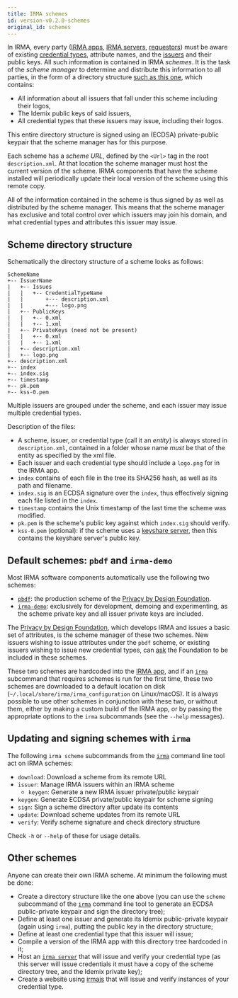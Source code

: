 ```yaml
---
title: IRMA schemes
id: version-v0.2.0-schemes
original_id: schemes
---
```


In IRMA, every party ([IRMA apps](https://github.com/privacybydesign/irma_mobile), [IRMA servers](what-is-irma.md#irma-servers), [requestors](overview.md#participants)) must be aware of existing [credential types](overview.md#credential-types), attribute names, and the [issuers](overview.md#issuers) and their public keys. All such information is contained in IRMA *schemes*. It is the task of the *scheme manager* to determine and distribute this information to all parties, in the form of a directory structure [such as this one](https://github.com/privacybydesign/pbdf-schememanager), which contains:

* All information about all issuers that fall under this scheme including their logos,
* The Idemix public keys of said issuers,
* All credential types that these issuers may issue, including their logos.

This entire directory structure is signed using an (ECDSA) private-public keypair that the scheme manager has for this purpose.

Each scheme has a *scheme URL*, defined by the `<Url>` tag in the root `description.xml`. At that location the scheme manager must host the current version of the scheme. IRMA components that have the scheme installed will periodically update their local version of the scheme using this remote copy.

All of the information contained in the scheme is thus signed by as well as distributed by the scheme manager. This means that the scheme manager has exclusive and total control over which issuers may join his domain, and what credential types and attributes this issuer may issue.

## Scheme directory structure

Schematically the directory structure of a scheme looks as follows:

```text
SchemeName
+-- IssuerName
|   +-- Issues
|   |   +-- CredentialTypeName
|   |       +--- description.xml
|   |       +--- logo.png
|   +-- PublicKeys
|   |   +-- 0.xml
|   |   +-- 1.xml
|   +-- PrivateKeys (need not be present)
|   |   +-- 0.xml
|   |   +-- 1.xml
|   +-- description.xml
|   +-- logo.png
+-- description.xml
+-- index
+-- index.sig
+-- timestamp
+-- pk.pem
+-- kss-0.pem
```

Multiple issuers are grouped under the scheme, and each issuer may issue multiple credential types.

Description of the files:
* A scheme, issuer, or credential type (call it an *entity*) is always stored in `description.xml`, contained in a folder whose name *must* be that of the entity as specified by the xml file.
* Each issuer and each credential type should include a `logo.png` for in the IRMA app.
* `index` contains of each file in the tree its SHA256 hash, as well as its path and filename.
* `index.sig` is an ECDSA signature over the `index`, thus effectively signing each file listed in the `index`.
* `timestamp` contains the Unix timestamp of the last time the scheme was modified.
* `pk.pem` is the scheme's public key against which `index.sig` should verify.
* `kss-0.pem` (optional): if the scheme uses a [keyshare server](keyshare-protocol.md), then this contains the keyshare server's public key.

## Default schemes: `pbdf` and `irma-demo`

Most IRMA software components automatically use the following two schemes:

* [`pbdf`](https://github.com/privacybydesign/pbdf-schememanager): the production scheme of the [Privacy by Design Foundation](https://privacybydesign.foundation/).
* [`irma-demo`](https://github.com/privacybydesign/irma-demo-schememanager): exclusively for development, demoing and experimenting, as the scheme private key and all issuer private keys are included.

The [Privacy by Design Foundation](https://privacybydesign.foundation/), which develops IRMA and issues a basic set of attributes, is the scheme manager of these two schemes. New issuers wishing to issue attributes under the `pbdf` scheme, or existing issuers wishing to issue new credential types, can [ask](https://privacybydesign.foundation/people#developers) the Foundation to be included in these schemes.

These two schemes are hardcoded into the [IRMA app](https://github.com/privacybydesign/irma_mobile), and if an [`irma`](irma-cli.md) subcommand that requires schemes is run for the first time, these two schemes are downloaded to a default location on disk (`~/.local/share/irma/irma_configuration` on Linux/macOS). It is always possible to use other schemes in conjunction with these two, or without them, either by making a custom build of the IRMA app, or by passing the appropriate options to the `irma` subcommands (see the `--help` messages).


## Updating and signing schemes with `irma`

The following `irma scheme` subcommands from the [`irma`](irma-cli.md) command line tool act on IRMA schemes:

* `download`: Download a scheme from its remote URL
* `issuer`: Manage IRMA issuers within an IRMA scheme
   * `keygen`: Generate a new IRMA issuer private/public keypair
* `keygen`: Generate ECDSA private/public keypair for scheme signing
* `sign`: Sign a scheme directory after update its contents
* `update`: Download scheme updates from its remote URL
* `verify`: Verify scheme signature and check directory structure

Check `-h` or `--help` of these for usage details.

## Other schemes

Anyone can create their own IRMA scheme. At minimum the following must be done:

* Create a directory structure like the one above (you can use the `scheme` subcommand of the [`irma`](irma-cli.md) command line tool to generate an ECDSA public-private keypair and sign the directory tree);
* Define at least one issuer and generate its Idemix public-private keypair (again using `irma`), putting the public key in the directory structure;
* Define at least one credential type that this issuer will issue;
* Compile a version of the IRMA app with this directory tree hardcoded in it;
* Host an [`irma server`](irma-server.md) that will issue and verify your credential type (as this  server will issue credentials it must have a copy of the scheme directory tree, and the Idemix private key);
* Create a website using [irmajs](irmajs.md) that will issue and verify instances of your credential type.
